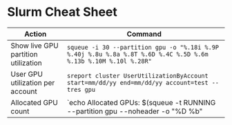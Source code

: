 # Slurm Cheat Sheet

| Action                              | Command                                                                                                             |
| ----------------------------------- | ------------------------------------------------------------------------------------------------------------------ |
| Show live GPU partition utilization | `squeue -i 30 --partition gpu -o "%.18i %.9P %.40j %.8u %.8a %.8T %.6D %.4C %.5D %.6m %.13b %.10M %.10l %.28R"`   |
| User GPU utilization per account    | `sreport cluster UserUtilizationByAccount start=mm/dd/yy end=mm/dd/yy account=test --tres gpu`                   |
| Allocated GPU count                 | `echo Allocated GPUs: $(squeue -t RUNNING --partition gpu --noheader -o "%D %b" | cut -c 3-6 --complement | awk '{ print $1*$2 }' | awk '{s+=$1} END {print s}')/$(sinfo --partition gpu -N --noheader -o "%G" | cut -d : -f 3 | awk '{s+=$1} END {print s}')` |
